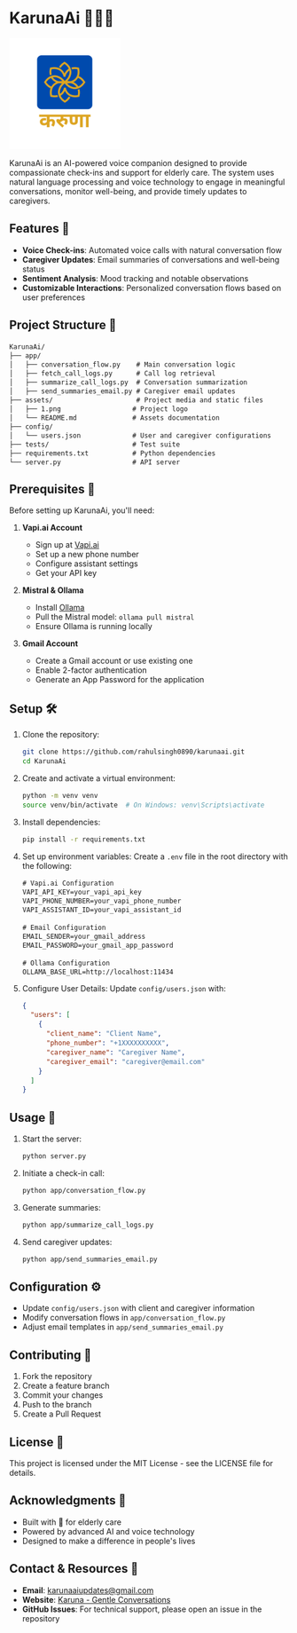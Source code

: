 # KarunaAi 🤖✨🪷

<img src="assets/1.png" alt="KarunaAI Logo" width="200"/>

KarunaAi is an AI-powered voice companion designed to provide compassionate check-ins and support for elderly care. The system uses natural language processing and voice technology to engage in meaningful conversations, monitor well-being, and provide timely updates to caregivers.

## Features 🌟
- **Voice Check-ins**: Automated voice calls with natural conversation flow
- **Caregiver Updates**: Email summaries of conversations and well-being status
- **Sentiment Analysis**: Mood tracking and notable observations
- **Customizable Interactions**: Personalized conversation flows based on user preferences

## Project Structure 📁
```
KarunaAi/
├── app/
│   ├── conversation_flow.py    # Main conversation logic
│   ├── fetch_call_logs.py      # Call log retrieval
│   ├── summarize_call_logs.py  # Conversation summarization
│   ├── send_summaries_email.py # Caregiver email updates
├── assets/                     # Project media and static files
│   ├── 1.png                  # Project logo
│   └── README.md              # Assets documentation
├── config/
│   └── users.json             # User and caregiver configurations
├── tests/                     # Test suite
├── requirements.txt           # Python dependencies
└── server.py                  # API server
```

## Prerequisites 🎯
Before setting up KarunaAi, you'll need:
1. **Vapi.ai Account**
   - Sign up at [Vapi.ai](https://vapi.ai)
   - Set up a new phone number
   - Configure assistant settings
   - Get your API key

2. **Mistral & Ollama**
   - Install [Ollama](https://ollama.ai)
   - Pull the Mistral model: `ollama pull mistral`
   - Ensure Ollama is running locally

3. **Gmail Account**
   - Create a Gmail account or use existing one
   - Enable 2-factor authentication
   - Generate an App Password for the application

## Setup 🛠️

1. Clone the repository:
   ```bash
   git clone https://github.com/rahulsingh0890/karunaai.git
   cd KarunaAi
   ```

2. Create and activate a virtual environment:
   ```bash
   python -m venv venv
   source venv/bin/activate  # On Windows: venv\Scripts\activate
   ```

3. Install dependencies:
   ```bash
   pip install -r requirements.txt
   ```

4. Set up environment variables:
   Create a `.env` file in the root directory with the following:
   ```
   # Vapi.ai Configuration
   VAPI_API_KEY=your_vapi_api_key
   VAPI_PHONE_NUMBER=your_vapi_phone_number
   VAPI_ASSISTANT_ID=your_vapi_assistant_id

   # Email Configuration
   EMAIL_SENDER=your_gmail_address
   EMAIL_PASSWORD=your_gmail_app_password

   # Ollama Configuration
   OLLAMA_BASE_URL=http://localhost:11434
   ```

5. Configure User Details:
   Update `config/users.json` with:
   ```json
   {
     "users": [
       {
         "client_name": "Client Name",
         "phone_number": "+1XXXXXXXXXX",
         "caregiver_name": "Caregiver Name",
         "caregiver_email": "caregiver@email.com"
       }
     ]
   }
   ```

## Usage 📱

1. Start the server:
   ```bash
   python server.py
   ```

2. Initiate a check-in call:
   ```bash
   python app/conversation_flow.py
   ```

3. Generate summaries:
   ```bash
   python app/summarize_call_logs.py
   ```

4. Send caregiver updates:
   ```bash
   python app/send_summaries_email.py
   ```

## Configuration ⚙️
- Update `config/users.json` with client and caregiver information
- Modify conversation flows in `app/conversation_flow.py`
- Adjust email templates in `app/send_summaries_email.py`

## Contributing 🤝
1. Fork the repository
2. Create a feature branch
3. Commit your changes
4. Push to the branch
5. Create a Pull Request

## License 📄
This project is licensed under the MIT License - see the LICENSE file for details.

## Acknowledgments 🙏
- Built with 💛 for elderly care
- Powered by advanced AI and voice technology
- Designed to make a difference in people's lives

## Contact & Resources 📧
- **Email**: karunaaiupdates@gmail.com
- **Website**: [Karuna - Gentle Conversations](https://karuna-gentle-conversations.lovable.app/)
- **GitHub Issues**: For technical support, please open an issue in the repository 